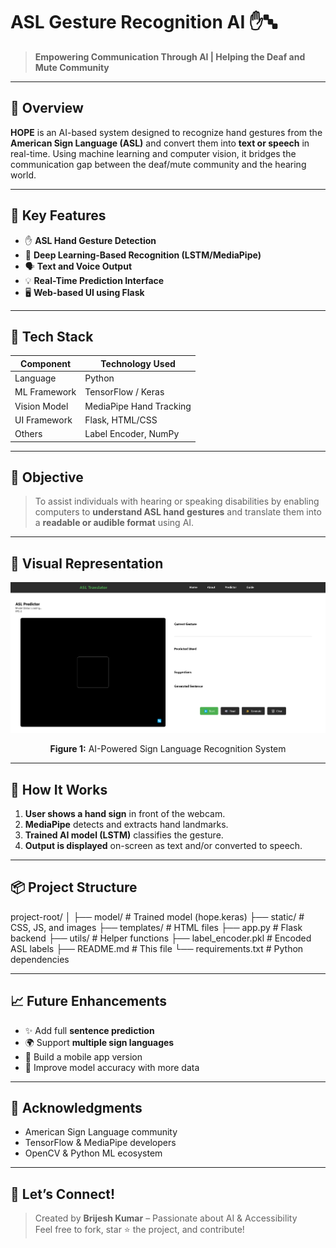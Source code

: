 #  ASL Gesture Recognition AI ✋🔤

> **Empowering Communication Through AI | Helping the Deaf and Mute Community**

---

## 🧠 Overview

**HOPE** is an AI-based system designed to recognize hand gestures from the **American Sign Language (ASL)** and convert them into **text or speech** in real-time. Using machine learning and computer vision, it bridges the communication gap between the deaf/mute community and the hearing world.

---

## 🌟 Key Features

- ✋ **ASL Hand Gesture Detection**
- 🧠 **Deep Learning-Based Recognition (LSTM/MediaPipe)**
- 🗣️ **Text and Voice Output**
- 💡 **Real-Time Prediction Interface**
- 🖥️ **Web-based UI using Flask**

---

## 🔧 Tech Stack

| Component       | Technology Used         |
|----------------|--------------------------|
| Language        | Python                   |
| ML Framework    | TensorFlow / Keras       |
| Vision Model    | MediaPipe Hand Tracking  |
| UI Framework    | Flask, HTML/CSS          |
| Others          | Label Encoder, NumPy     |

---

## 🎯 Objective

> To assist individuals with hearing or speaking disabilities by enabling computers to **understand ASL hand gestures** and translate them into a **readable or audible format** using AI.

---

## 📸 Visual Representation

<p align="center">
  <img src="assets/ui.png" alt="ASL Project Cover" width="600"/>
</p>
<p align="center">
  <b>Figure 1:</b> AI-Powered Sign Language Recognition System
</p>

---

## 🚀 How It Works

1. **User shows a hand sign** in front of the webcam.
2. **MediaPipe** detects and extracts hand landmarks.
3. **Trained AI model (LSTM)** classifies the gesture.
4. **Output is displayed** on-screen as text and/or converted to speech.

---

## 📦 Project Structure

project-root/
│
├── model/ # Trained model (hope.keras)
├── static/ # CSS, JS, and images
├── templates/ # HTML files
├── app.py # Flask backend
├── utils/ # Helper functions
├── label_encoder.pkl # Encoded ASL labels
├── README.md # This file
└── requirements.txt # Python dependencies

---

## 📈 Future Enhancements

- ✨ Add full **sentence prediction**
- 🌍 Support **multiple sign languages**
- 📱 Build a mobile app version
- 🧪 Improve model accuracy with more data

---

## 🙌 Acknowledgments

- American Sign Language community
- TensorFlow & MediaPipe developers
- OpenCV & Python ML ecosystem

---

## 🤝 Let’s Connect!

> Created by **Brijesh Kumar** – Passionate about AI & Accessibility  
> Feel free to fork, star ⭐ the project, and contribute!
